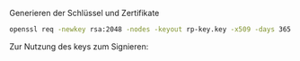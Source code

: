 Generieren der Schlüssel und Zertifikate

```bash
openssl req -newkey rsa:2048 -nodes -keyout rp-key.key -x509 -days 365 -out rp-certificate.crt
```

Zur Nutzung des keys zum Signieren:

```java

```

